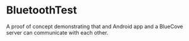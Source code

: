 BluetoothTest
=============

A proof of concept demonstrating that and Android app and a BlueCove server can communicate with each other.
